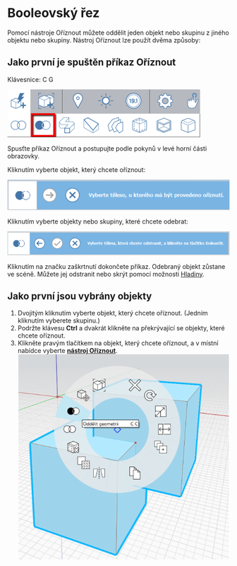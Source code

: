 # Booleovský řez

Pomocí nástroje Oříznout můžete oddělit jeden objekt nebo skupinu z jiného objektu nebo skupiny. Nástroj Oříznout lze použít dvěma způsoby:

## Jako první je spuštěn příkaz Oříznout

Klávesnice: C G

![](../.gitbook/assets/cut_tool.png)

Spusťte příkaz Oříznout a postupujte podle pokynů v levé horní části obrazovky.

Kliknutím vyberte objekt, který chcete oříznout:

![](../.gitbook/assets/boolean_cut.png)

Kliknutím vyberte objekty nebo skupiny, které chcete odebrat:

![](../.gitbook/assets/boolean_cut2.png)

Kliknutím na značku zaškrtnutí dokončete příkaz. Odebraný objekt zůstane ve scéně. Můžete jej odstranit nebo skrýt pomocí možnosti [Hladiny](layers.md).

## Jako první jsou vybrány objekty

1. Dvojitým kliknutím vyberte objekt, který chcete oříznout. \(Jedním kliknutím vyberete skupinu.\)
2. Podržte klávesu **Ctrl** a dvakrát klikněte na překrývající se objekty, které chcete oříznout.
3. Klikněte pravým tlačítkem na objekt, který chcete oříznout, a v místní nabídce vyberte [**nástroj Oříznout**](https://github.com/FormIt3D/autodesk-formit-360-windows-help/tree/c377e7b8a3b8e43e684321d0b7de867608d317a3/tool-library/boolean-operations.md). ![](../.gitbook/assets/booleancut.png)

